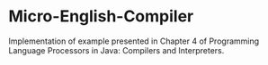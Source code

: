 # Micro-English-Compiler
Implementation of example presented in Chapter 4 of Programming Language Processors in Java: Compilers and Interpreters.
